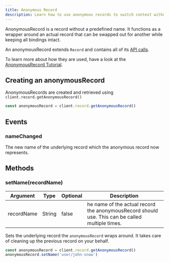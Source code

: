 ```yaml
---
title: Anonymous Record
description: Learn how to use anonymous records to switch context without having to renew bindings
---
```


AnonymousRecord is a record without a predefined name. It functions as a wrapper around an actual record that can be swapped out for another while keeping all bindings intact.

An anonymousRecord extends `Record` and contains all of its [API calls](datasync-record).

To learn more about how they are used, have a look at the [AnonymousRecord Tutorial](../../tutorials/core/datasync/anonymous-records/).

## Creating an anonymousRecord

AnonymousRecords are created and retrieved using `client.record.getAnonymousRecord()`

```javascript
const anonymousRecord = client.record.getAnonymousRecord()
```

## Events

### nameChanged
The new name of the underlying record which the anonymous record now represents.

## Methods

### setName(recordName)

|Argument|Type|Optional|Description|
|---|---|---|---|
|recordName|String|false|he name of the actual record the anonymousRecord should use. This can be called multiple times.|

Sets the underlying record the `anonymousRecord` wraps around. It takes care of cleaning up the previous record on your behalf.

```javascript
const anonymousRecord = client.record.getAnonymousRecord()
anonymousRecord.setName('user/john-snow')
```
